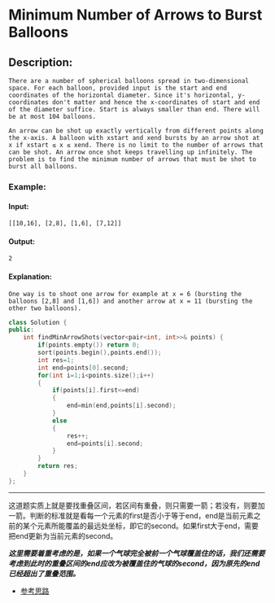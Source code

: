 # Minimum Number of Arrows to Burst Balloons
## Description:
```
There are a number of spherical balloons spread in two-dimensional space. For each balloon, provided input is the start and end coordinates of the horizontal diameter. Since it's horizontal, y-coordinates don't matter and hence the x-coordinates of start and end of the diameter suffice. Start is always smaller than end. There will be at most 104 balloons.

An arrow can be shot up exactly vertically from different points along the x-axis. A balloon with xstart and xend bursts by an arrow shot at x if xstart ≤ x ≤ xend. There is no limit to the number of arrows that can be shot. An arrow once shot keeps travelling up infinitely. The problem is to find the minimum number of arrows that must be shot to burst all balloons.
```
### Example:

#### Input:
```
[[10,16], [2,8], [1,6], [7,12]]
```
#### Output:
```
2
```
#### Explanation:
```
One way is to shoot one arrow for example at x = 6 (bursting the balloons [2,8] and [1,6]) and another arrow at x = 11 (bursting the other two balloons).
```
```cpp
class Solution {
public:
    int findMinArrowShots(vector<pair<int, int>>& points) {
        if(points.empty()) return 0;
        sort(points.begin(),points.end());
        int res=1;
        int end=points[0].second;
        for(int i=1;i<points.size();i++)
        {
            if(points[i].first<=end) 
            {
                end=min(end,points[i].second);
            }
            else
            {
                res++;
                end=points[i].second;
            }
        }
        return res;
    }
};
```
*******************************
这道题实质上就是要找重叠区间，若区间有重叠，则只需要一箭；若没有，则要加一箭。判断的标准就是看每一个元素的first是否小于等于end，end是当前元素之前的某个元素所能覆盖的最远处坐标，即它的second。如果first大于end，需要把end更新为当前元素的second。

***这里需要着重考虑的是，如果一个气球完全被前一个气球覆盖住的话，我们还需要考虑到此时的重叠区间的end应改为被覆盖住的气球的second，因为原先的end已经超出了重叠范围。***

- [参考思路](https://www.cnblogs.com/grandyang/p/6050562.html)